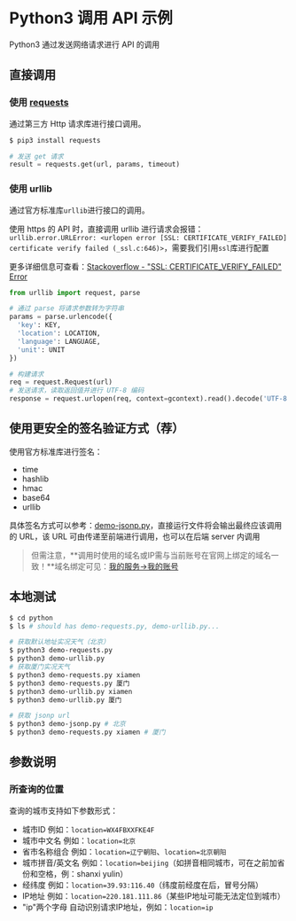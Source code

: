 # Python3 调用 API 示例

Python3 通过发送网络请求进行 API 的调用

## 直接调用

### 使用 [requests](https://github.com/kennethreitz/requests/)

通过第三方 Http 请求库进行接口调用。

```bash
$ pip3 install requests
```

```python
# 发送 get 请求
result = requests.get(url, params, timeout)
```

### 使用 urllib

通过官方标准库`urllib`进行接口的调用。

使用 https 的 API 时，直接调用 urllib 进行请求会报错：`urllib.error.URLError: <urlopen error [SSL: CERTIFICATE_VERIFY_FAILED] certificate verify failed (_ssl.c:646)>`，需要我们引用`ssl`库进行配置

更多详细信息可查看：[Stackoverflow - "SSL: CERTIFICATE_VERIFY_FAILED" Error](http://stackoverflow.com/questions/27835619/ssl-certificate-verify-failed-error)

```python
from urllib import request, parse

# 通过 parse 将请求参数转为字符串
params = parse.urlencode({
  'key': KEY,
  'location': LOCATION,
  'language': LANGUAGE,
  'unit': UNIT
})

# 构建请求
req = request.Request(url)
# 发送请求，读取返回值并进行 UTF-8 编码
response = request.urlopen(req, context=gcontext).read().decode('UTF-8')
```

## 使用更安全的签名验证方式（荐）

使用官方标准库进行签名：

- time
- hashlib
- hmac
- base64
- urllib

具体签名方式可以参考：[demo-jsonp.py](./demo-jsonp.py)，直接运行文件将会输出最终应该调用的 URL，该 URL 可由传递至前端进行调用，也可以在后端 server 内调用

> 但需注意，**调用时使用的域名或IP需与当前账号在官网上绑定的域名一致！**域名绑定可见：[我的服务->我的账号](http://www.seniverse.com/account)

## 本地测试

```bash
$ cd python
$ ls # should has demo-requests.py, demo-urllib.py...

# 获取默认地址实况天气（北京）
$ python3 demo-requests.py
$ python3 demo-urllib.py
# 获取厦门实况天气
$ python3 demo-requests.py xiamen
$ python3 demo-requests.py 厦门
$ python3 demo-urllib.py xiamen
$ python3 demo-urllib.py 厦门

# 获取 jsonp url
$ python3 demo-jsonp.py # 北京
$ python3 demo-requests.py xiamen # 厦门
```

## 参数说明

### 所查询的位置

查询的城市支持如下参数形式：

- 城市ID 例如：`location=WX4FBXXFKE4F`
- 城市中文名 例如：`location=北京`
- 省市名称组合 例如：`location=辽宁朝阳`、`location=北京朝阳`
- 城市拼音/英文名 例如：`location=beijing`（如拼音相同城市，可在之前加省份和空格，例：shanxi yulin）
- 经纬度 例如：`location=39.93:116.40`（纬度前经度在后，冒号分隔）
- IP地址 例如：`location=220.181.111.86`（某些IP地址可能无法定位到城市）
- "ip"两个字母 自动识别请求IP地址，例如：`location=ip`
